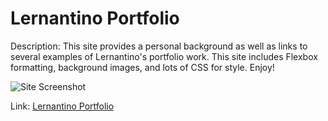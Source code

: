 # Lernantino Portfolio

Description: This site provides a personal background as well as links to several examples of Lernantino's portfolio work. This site includes Flexbox formatting, background images, and lots of CSS for style. Enjoy!

![Site Screenshot](./assets/image/screenshot.png)

Link: [Lernantino Portfolio](https://matthale11.github.io/lernantino-portfolio/)